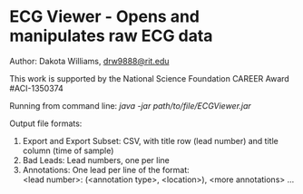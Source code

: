 ECG Viewer - Opens and manipulates raw ECG data
===============================================
Author: Dakota Williams, drw9888@rit.edu

This work is supported by the National Science Foundation CAREER Award #ACI-1350374 

Running from command line: <i>java -jar path/to/file/ECGViewer.jar</i>

Output file formats:
1. Export and Export Subset: CSV, with title row (lead number) and title column (time of sample)<br/>
2. Bad Leads: Lead numbers, one per line<br/>
3. Annotations: One lead per line of the format:<br/>
			&lt;lead number&gt;: (&lt;annotation type&gt;, &lt;location&gt;), &lt;more annotations&gt; ...
